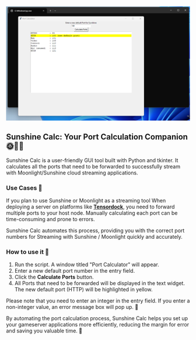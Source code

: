 ![Screenshot](screenshot.png)
## Sunshine Calc: Your Port Calculation Companion 🌞🔢🚀

Sunshine Calc is a user-friendly GUI tool built with Python and tkinter. It calculates all the ports that need to be forwarded to successfully stream with Moonlight/Sunshine cloud streaming applications.

### Use Cases 💼

If you plan to use Sunshine or Moonlight as a streaming tool When deploying a server on platforms like **[Tensordock](https://tensordock.com)**, you need to forward multiple ports to your host node. Manually calculating each port can be time-consuming and prone to errors. 

Sunshine Calc automates this process, providing you with the correct port numbers for Streaming with Sunshine / Moonlight quickly and accurately.


### How to use it 🚀

1. Run the script. A window titled "Port Calculator" will appear.
2. Enter a new default port number in the entry field.
3. Click the **Calculate Ports** button.
4. All Ports that need to be forwarded will be displayed in the text widget. The new default port (HTTP) will be highlighted in yellow.

Please note that you need to enter an integer in the entry field. If you enter a non-integer value, an error message box will pop up. 🚫


By automating the port calculation process, Sunshine Calc helps you set up your gameserver applications more efficiently, reducing the margin for error and saving you valuable time.  👏
